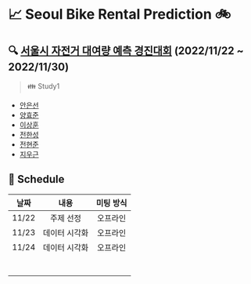 # :chart_with_upwards_trend: Seoul Bike Rental Prediction :bike:
## :mag: [서울시 자전거 대여량 예측 경진대회](https://dacon.io/competitions/open/235576/overview/description) (2022/11/22 ~ 2022/11/30)


> :family: Study1
- [안은선](https://github.com/eunsunahn)
- [양효준](https://github.com/HyoJoon-Yang)
- [이상훈](https://github.com/Dawnnote)
- [전한성](https://github.com/hansung-jeon)
- [전현준](https://github.com/Hjun96)
- [지우근](https://github.com/UGeunJi)


## :date: Schedule
| 날짜 | 내용 | 미팅 방식 |
|:---:|:---:|:---:|
|11/22|주제 선정|오프라인|
|11/23|데이터 시각화|오프라인|
|11/24|데이터 시각화|오프라인|
||||
||||
||||
||||
||||
||||
||||
